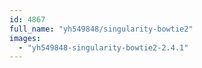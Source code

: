 ```yaml
---
id: 4867
full_name: "yh549848/singularity-bowtie2"
images: 
  - "yh549848-singularity-bowtie2-2.4.1"
---
```

